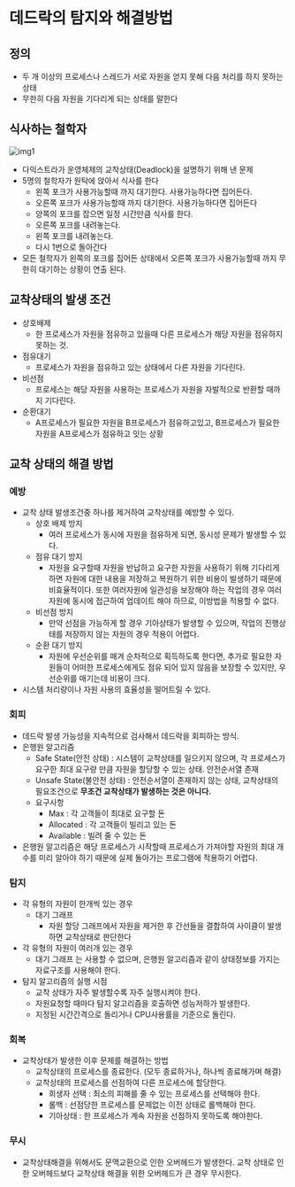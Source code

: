# 데드락의 탐지와 해결방법

## 정의

- 두 개 이상의 프로세스나 스레드가 서로 자원을 얻지 못해 다음 처리를 하지 못하는 상태
- 무한히 다음 자원을 기다리게 되는 상태를 말한다

## 식사하는 철학자

![img1](https://upload.wikimedia.org/wikipedia/commons/7/7b/An_illustration_of_the_dining_philosophers_problem.png)

- 다익스트라가 운영체제의 교착상태(Deadlock)을 설명하기 위해 낸 문제
- 5명의 철학자가 원탁에 앉아서 식사를 한다
  - 왼쪽 포크가 사용가능할때 까지 대기한다. 사용가능하다면 집어든다.
  - 오른쪽 포크가 사용가능할때 까지 대기한다. 사용가능하다면 집어든다
  - 양쪽의 포크를 잡으면 일정 시간만큼 식사를 한다.
  - 오른쪽 포크를 내려놓는다.
  - 왼쪽 포크를 내려놓는다.
  - 다시 1번으로 돌아간다
- 모든 철학자가 왼쪽의 포크를 집어든 상태에서 오른쪽 포크가 사용가능할때 까지 무한히 대기하는 상황이 연출 된다.

## 교착상태의 발생 조건

- 상호배제
  - 한 프로세스가 자원을 점유하고 있을때 다른 프로세스가 해당 자원을 점유하지 못하는 것.
- 점유대기
  - 프로세스가 자원을 점유하고 있는 상태에서 다른 자원을 기다린다.
- 비선점
  - 프로세스는 해당 자원을 사용하는 프로세스가 자원을 자발적으로 반환할 때까지 기다린다.
- 순환대기
  - A프로세스가 필요한 자원을 B프로세스가 점유하고있고, B프로세스가 필요한 자원을 A프로세스가 점유하고 잇는 상황

## 교착 상태의 해결 방법

### 예방

- 교착 상태 발생조건중 하나를 제거하여 교착상태를 예방할 수 있다.
  - 상호 배제 방지
    - 여러 프로세스가 동시에 자원을 점유하게 되면, 동시성 문제가 발생할 수 있다.
  - 점유 대기 방지
    - 자원을 요구할때 자원을 반납하고 요구한 자원을 사용하기 위해 기다리게 하면 자원에 대한 내용을 저장하고 복원하기 위한 비용이 발생하기 때문에 비효율적이다. 또한 여러자원에 일관성을 보장해야 하는 작업의 경우 여러 자원에 동시에 접근하여 업데이트 해야 하므로, 이방법을 적용할 수 없다.
  - 비선점 방지
    - 만약 선점을 가능하게 할 경우 기아상태가 발생할 수 있으며, 작업의 진행상태를 저장하지 않는 자원의 경우 적용이 어렵다.
  - 순환 대기 방지
    - 자원에 우선순위를 매겨 순차적으로 획득하도록 한다면, 추가로 필요한 자원들이 어떠한 프로세스에게도 점유 되어  있지 않음을 보장할 수 있지만, 우선순위를 매기는데 비용이 크다.
- 시스템 처리량이나 자원 사용의 효율성을 떨어트릴 수 있다.

### 회피

- 데드락 발생 가능성을 지속적으로 검사해서 데드락을 회피하는 방식.
- 은행원 알고리즘
  - Safe State(안전 상태) : 시스템이 교착상태를 일으키지 않으며, 각 프로세스가 요구한 최대 요구량 만큼 자원을 할당할 수 있는 상태. 안전순서열 존재
  - Unsafe State(불안전 상태) : 안전순서열이 존재하지 않는 상태, 교착상태의 필요조건으로 **무조건 교착상태가 발생하는 것은 아니다.**
  - 요구사항
    - Max : 각 고객들이 최대로 요구할 돈
    - Allocated : 각 고객들이 빌리고 있는 돈
    - Available : 빌려 줄 수 있는 돈
- 은행원 알고리즘은 해당 프로세스가 시작할때 프로세스가 가져야할 자원의 최대 개수를 미리 알아야 하기 때문에 실제 돌아가는 프로그램에 적용하기 어렵다.

### 탐지

- 각 유형의 자원이 한개씩 있는 경우
  - 대기 그래프
    - 자원 할당 그래프에서 자원을 제거한 후 간선들을 결합하여 사이클이 발생하면 교착상태로 판단한다
- 각 유형의 자원이 여러개 있는 경우
  - 대기 그래프 는 사용할 수 없으며, 은행원 알고리즘과 같이 상태정보를 가지는 자료구조를 사용해야 한다.
- 탐지 알고리즘의 실행 시점
  - 교착 상태가 자주 발생할수록 자주 실행시켜야 한다.
  - 자원요청할 때마다 탐지 알고리즘을 호출하면 성능저하가 발생한다.
  - 지정된 시간간격으로 돌리거나 CPU사용률을 기준으로 돌린다.

### 회복

- 교착상태가 발생한 이후 문제를 해결하는 방법
  - 교착상태의 프로세스를 종료한다. (모두 종료하거나, 하나씩 종료해가며 해결)
  - 교착상태의 프로세스를 선점하여 다른 프로세스에 할당한다.
    - 희생자 선택 : 최소의 피해를 줄 수 있는 프로세스를 선택해야 한다.
    - 롤백 : 선점당한 프로세스를 문제없는 이전 상태로 롤백해야 한다.
    - 기아상태 : 한 프로세스가 계속 자원을 선점하지 못하도록 해야한다.

### 무시

- 교착상태해결을 위해서도 문맥교환으로 인한 오버헤드가 발생한다. 교착 상태로 인한 오버헤드보다 교착상태 해결을 위한 오버헤드가 큰 경우 무시한다.
